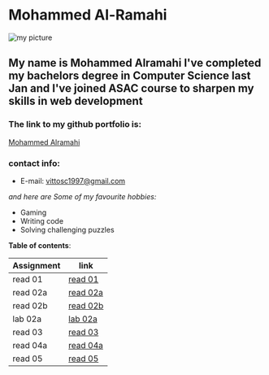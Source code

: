 # Mohammed Al-Ramahi
![my picture](https://avatars.githubusercontent.com/u/74869716?s=460&u=06325ac0289967d674bdf4a1a72518c4c3506355&v=4)
## My name is Mohammed Alramahi I've completed my bachelors degree in Computer Science last Jan and I've joined ASAC course to sharpen my skills in web development
### The link to my github portfolio is:
[Mohammed Alramahi](https://github.com/Mohammed-Alramahi)
### contact info:
- E-mail: vittosc1997@gmail.com

*and here are Some of my favourite hobbies:*
- Gaming
- Writing code
- Solving challenging puzzles

**Table of contents**:

 | Assignment |      link                                                                           |
 | -----------| ------------------------------------------------------------------------------------| 
 | read 01    | [read 01](https://github.com/Mohammed-Alramahi/reading-notes/blob/main/read01.md)   |
 | read 02a   | [read 02a](https://github.com/Mohammed-Alramahi/reading-notes/blob/main/read02a.md) |
 | read 02b   | [read 02b](https://github.com/Mohammed-Alramahi/reading-notes/blob/main/read02b.md) |
 | lab 02a    | [lab 02a](https://github.com/Mohammed-Alramahi/reading-notes/blob/main/lab02a.md)   |
 | read 03    | [read 03](https://github.com/Mohammed-Alramahi/reading-notes/blob/main/read03.md)   |
 | read 04a   | [read 04a](https://github.com/Mohammed-Alramahi/reading-notes/blob/main/read04a.md) |
 | read 05    | [read 05](https://github.com/Mohammed-Alramahi/reading-notes/blob/main/read05.md)   |
